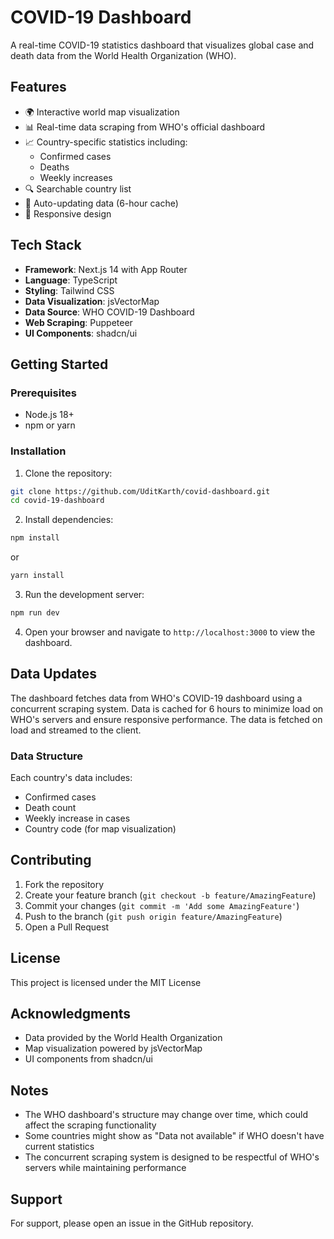 # COVID-19 Dashboard

A real-time COVID-19 statistics dashboard that visualizes global case and death data from the World Health Organization (WHO).

## Features

- 🌍 Interactive world map visualization
- 📊 Real-time data scraping from WHO's official dashboard
- 📈 Country-specific statistics including:
  - Confirmed cases
  - Deaths
  - Weekly increases
- 🔍 Searchable country list
- 🔄 Auto-updating data (6-hour cache)
- 📱 Responsive design

## Tech Stack

- **Framework**: Next.js 14 with App Router
- **Language**: TypeScript
- **Styling**: Tailwind CSS
- **Data Visualization**: jsVectorMap
- **Data Source**: WHO COVID-19 Dashboard
- **Web Scraping**: Puppeteer
- **UI Components**: shadcn/ui

## Getting Started

### Prerequisites

- Node.js 18+ 
- npm or yarn

### Installation

1. Clone the repository:

```bash
git clone https://github.com/UditKarth/covid-dashboard.git
cd covid-19-dashboard
```

2. Install dependencies:

```bash
npm install
```
or 
```bash
yarn install
```

3. Run the development server:

```bash
npm run dev
```

4. Open your browser and navigate to `http://localhost:3000` to view the dashboard.


## Data Updates

The dashboard fetches data from WHO's COVID-19 dashboard using a concurrent scraping system. Data is cached for 6 hours to minimize load on WHO's servers and ensure responsive performance. The data is fetched on load and streamed to the client.

### Data Structure

Each country's data includes:
- Confirmed cases
- Death count
- Weekly increase in cases
- Country code (for map visualization)

## Contributing

1. Fork the repository
2. Create your feature branch (`git checkout -b feature/AmazingFeature`)
3. Commit your changes (`git commit -m 'Add some AmazingFeature'`)
4. Push to the branch (`git push origin feature/AmazingFeature`)
5. Open a Pull Request

## License

This project is licensed under the MIT License

## Acknowledgments

- Data provided by the World Health Organization
- Map visualization powered by jsVectorMap
- UI components from shadcn/ui

## Notes

- The WHO dashboard's structure may change over time, which could affect the scraping functionality
- Some countries might show as "Data not available" if WHO doesn't have current statistics
- The concurrent scraping system is designed to be respectful of WHO's servers while maintaining performance

## Support

For support, please open an issue in the GitHub repository.